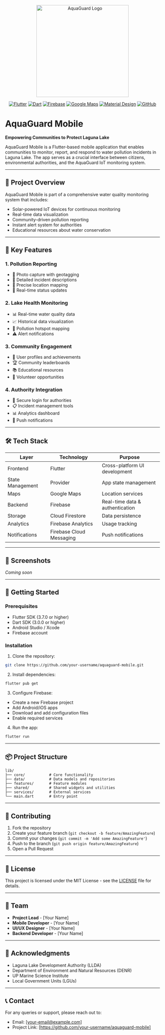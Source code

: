 <div align="center">
  <img src="assets/images/aquaguard_logo.png" alt="AquaGuard Logo" width="300"/>
</div>

<div align="center">

[![Flutter](https://img.shields.io/badge/Framework-Flutter-02569B?logo=flutter)](https://flutter.dev/) [![Dart](https://img.shields.io/badge/Language-Dart-0175C2?logo=dart)](https://dart.dev/) [![Firebase](https://img.shields.io/badge/Backend-Firebase-FFCA28?logo=firebase)](https://firebase.google.com/) [![Google Maps](https://img.shields.io/badge/Maps-Google%20Maps-4285F4?logo=google-maps)](https://developers.google.com/maps) [![Material Design](https://img.shields.io/badge/Design-Material%20Design-757575?logo=material-design)](https://material.io/) [![GitHub](https://img.shields.io/badge/Dev%20Tools-GitHub-181717?logo=github)](https://github.com/)

</div>

# AquaGuard Mobile

**Empowering Communities to Protect Laguna Lake**

AquaGuard Mobile is a Flutter-based mobile application that enables communities to monitor, report, and respond to water pollution incidents in Laguna Lake. The app serves as a crucial interface between citizens, environmental authorities, and the AquaGuard IoT monitoring system.

---

## 🌊 Project Overview

AquaGuard Mobile is part of a comprehensive water quality monitoring system that includes:
- Solar-powered IoT devices for continuous monitoring
- Real-time data visualization
- Community-driven pollution reporting
- Instant alert system for authorities
- Educational resources about water conservation

---

## 🎯 Key Features

### 1. Pollution Reporting
- 📸 Photo capture with geotagging
- 📝 Detailed incident descriptions
- 📍 Precise location mapping
- 🔄 Real-time status updates

### 2. Lake Health Monitoring
- 📊 Real-time water quality data
- 📈 Historical data visualization
- 🎯 Pollution hotspot mapping
- ⚠️ Alert notifications

### 3. Community Engagement
- 👥 User profiles and achievements
- 🏆 Community leaderboards
- 📚 Educational resources
- 🤝 Volunteer opportunities

### 4. Authority Integration
- 🔐 Secure login for authorities
- 📋 Incident management tools
- 📊 Analytics dashboard
- 📱 Push notifications

---

## 🛠 Tech Stack

| Layer | Technology | Purpose |
|-------|------------|---------|
| Frontend | Flutter | Cross-platform UI development |
| State Management | Provider | App state management |
| Maps | Google Maps | Location services |
| Backend | Firebase | Real-time data & authentication |
| Storage | Cloud Firestore | Data persistence |
| Analytics | Firebase Analytics | Usage tracking |
| Notifications | Firebase Cloud Messaging | Push notifications |

---

## 📱 Screenshots

*Coming soon*

---

## 🚀 Getting Started

### Prerequisites
- Flutter SDK (3.7.0 or higher)
- Dart SDK (3.0.0 or higher)
- Android Studio / Xcode
- Firebase account

### Installation

1. Clone the repository:
```bash
git clone https://github.com/your-username/aquaguard-mobile.git
```

2. Install dependencies:
```bash
flutter pub get
```

3. Configure Firebase:
- Create a new Firebase project
- Add Android/iOS apps
- Download and add configuration files
- Enable required services

4. Run the app:
```bash
flutter run
```

---

## 📦 Project Structure

```
lib/
├── core/           # Core functionality
├── data/           # Data models and repositories
├── features/       # Feature modules
├── shared/         # Shared widgets and utilities
├── services/       # External services
└── main.dart       # Entry point
```

---

## 🤝 Contributing

1. Fork the repository
2. Create your feature branch (`git checkout -b feature/AmazingFeature`)
3. Commit your changes (`git commit -m 'Add some AmazingFeature'`)
4. Push to the branch (`git push origin feature/AmazingFeature`)
5. Open a Pull Request

---

## 📄 License

This project is licensed under the MIT License - see the [LICENSE](LICENSE) file for details.

---

## 👥 Team

- **Project Lead** - [Your Name]
- **Mobile Developer** - [Your Name]
- **UI/UX Designer** - [Your Name]
- **Backend Developer** - [Your Name]

---

## 🙏 Acknowledgments

- Laguna Lake Development Authority (LLDA)
- Department of Environment and Natural Resources (DENR)
- UP Marine Science Institute
- Local Government Units (LGUs)

---

## 📞 Contact

For any queries or support, please reach out to:
- Email: [your-email@example.com]
- Project Link: [https://github.com/your-username/aquaguard-mobile]
